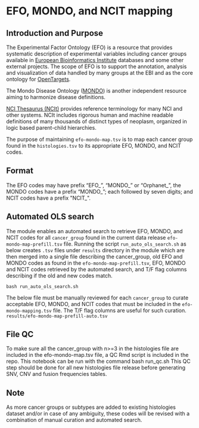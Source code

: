 # EFO, MONDO, and NCIT mapping

## Introduction and Purpose

The Experimental Factor Ontology (EFO) is a resource that provides systematic description of experimental variables including cancer groups available in [European Bioinformatics Institute](https://www.ebi.ac.uk/) databases and some other external projects. 
The scope of EFO is to support the annotation, analysis and visualization of data handled by many groups at the EBI and as the core ontology for [OpenTargets](https://www.opentargets.org/).

The Mondo Disease Ontology ([MONDO](https://obofoundry.org/ontology/mondo.html)) is another independent resource aiming to harmonize disease definitions. 

[NCI Thesaurus (NCIt)](https://ncithesaurus.nci.nih.gov/ncitbrowser/pages/home.jsf?version=22.04d) provides reference terminology for many NCI and other systems. NCIt includes rigorous human and machine readable definitions of many thousands of distinct types of neoplasm, organized in logic based parent-child hierarchies.

The purpose of maintaining `efo-mondo-map.tsv` is to map each cancer group found in the `histologies.tsv` to its appropriate EFO,  MONDO, and NCIT codes.

## Format

The EFO codes may have prefix “EFO_”, “MONDO_” or “Orphanet_”, the MONDO codes have a prefix “MONDO_”; each followed by seven digits; and NCIT codes have a prefix "NCIT_".

## Automated OLS search
The module enables an automated search to retrieve EFO, MONDO, and NCIT codes for all `cancer_group` found in the current data release `efo-mondo-map-prefill.tsv` file. Running the script `run_auto_ols_search.sh` as below creates `.tsv` files under `results` directory in the module which are then merged into a single file describing the cancer_group, old EFO and MONDO codes as found in the `efo-mondo-map-prefill.tsv`, EFO, MONDO and NCIT codes retrieved by the automated search, and T/F flag columns describing if the old and new codes match.

`bash run_auto_ols_search.sh`

The below file must be manually reviewed for each `cancer_group` to curate acceptable EFO, MONDO, and NCIT codes that must be included in the `efo-mondo-mapping.tsv` file. The T/F flag columns are useful for such curation.
`results/efo-mondo-map-prefill-auto.tsv`

## File QC
To make sure all the cancer_group with n>=3 in the histologies file are included in the efo-mondo-map.tsv file, a QC Rmd script is included in the repo. This notebook can be run with the command bash run_qc.sh This QC step should be done for all new histologies file release before generating SNV, CNV and fusion frequencies tables.



## Note
As more cancer groups or subtypes are added to existing histologies dataset and/or in case of any ambiguity, these codes will be revised with a combination of manual curation and automated search.
